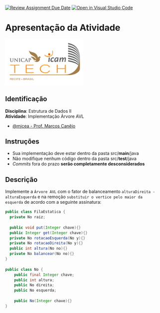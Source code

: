[![Review Assignment Due Date](https://classroom.github.com/assets/deadline-readme-button-8d59dc4de5201274e310e4c54b9627a8934c3b88527886e3b421487c677d23eb.svg)](https://classroom.github.com/a/paVUpt7r)
[![Open in Visual Studio Code](https://classroom.github.com/assets/open-in-vscode-c66648af7eb3fe8bc4f294546bfd86ef473780cde1dea487d3c4ff354943c9ae.svg)](https://classroom.github.com/online_ide?assignment_repo_id=10549279&assignment_repo_type=AssignmentRepo)
# Apresentação da Atividade
<img src="assets/images/Unicap_Icam_Tech-01.png" alt="drawing" width="250"/>

## Identificação
**Disciplina**: Estrutura de Dados II
\
**Atividade**: Implementação Árvore AVL
- [@mjcea - Prof. Marcos Canêjo](marcos.azevedo@unicap.br)

## Instruções
- Sua implementação deve estar dentro da pasta src/**main**/java 
- Não modifique nenhum código dentro da pasta src/**test**/java
- *Commits* fora do prazo **serão completamente desconsiderados**

##  Descrição
Implemente a ``Árvore AVL`` com o fator de balanceamento ``alturaDireita - alturaEsquerda`` e na remoção ``substituir o vertice pelo maior da esquerda`` de acordo com a seguinte assinatura:
```java
public class FilaEstatica {
  private No raiz;

  public void put(Integer chave){}
  public Integer get(Integer chave){}
  private No rotacaoEsquerda(No y){}
  private No rotacaoDireita(No y){}
  public int altura(No no){}
  private No balancear(No no){}
}

public class No {
    public final Integer chave;
    public int altura;
    public No direita;
    public No esquerda;

    public No(Integer chave){}
}

```